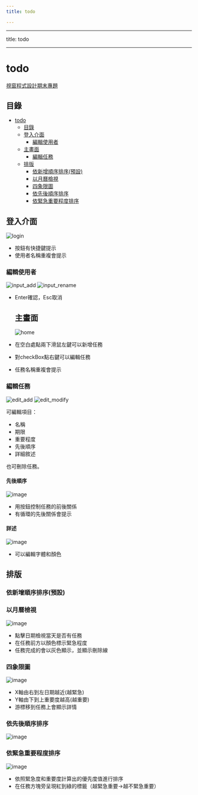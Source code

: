 ```yaml
---
title: todo

---
```


---
title: todo

---

# todo

[視窗程式設計期末專題](https://github.com/HellHBBD/todo)

## 目錄

- [todo](#todo)
  - [目錄](##目錄)
  - [登入介面](##登入介面)
    - [編輯使用者](###編輯使用者)
  - [主畫面](##主畫面)
    - [編輯任務](###)
  - [排版](##排版)
    - [依新增順序排序(預設)](###依新增順序排序(預設))
    - [以月曆檢視](###以月曆檢視)
    - [四象限圖](###四象限圖)
    - [依先後順序排序](###依先後順序排序)
    - [依緊急重要程度排序](###依緊急重要程度排序)

## 登入介面

![login](https://hackmd.io/_uploads/HJ73Zt1vyl.png)

- 按鈕有快捷鍵提示
- 使用者名稱重複會提示

### 編輯使用者

![input_add](https://hackmd.io/_uploads/Skz6ZFyP1l.png)
![input_rename](https://hackmd.io/_uploads/ry4pWYkP1x.png)

- Enter確認，Esc取消
  
  ## 主畫面
  
  ![home](https://hackmd.io/_uploads/rkMxGt1Pye.png)

- 在空白處點兩下滑鼠左鍵可以新增任務
- 對checkBox點右鍵可以編輯任務
- 任務名稱重複會提示

### 編輯任務

![edit_add](https://hackmd.io/_uploads/HkJEGt1wyg.png)
![edit_modify](https://hackmd.io/_uploads/Hy_4ft1D1l.png)

可編輯項目：

- 名稱
- 期限
- 重要程度
- 先後順序
- 詳細敘述

也可刪除任務。

#### 先後順序

![image](https://hackmd.io/_uploads/rJPbu0kwJg.png)

- 用按鈕控制任務的前後關係
- 有循環的先後關係會提示

#### 詳述

![image](https://hackmd.io/_uploads/ry_HuAkwJx.png)

- 可以編輯字體和顏色

## 排版

### 依新增順序排序(預設)

### 以月曆檢視

![image](https://hackmd.io/_uploads/r1cafKyDye.png)

- 點擊日期檢視當天是否有任務
- 在任務前方以顏色標示緊急程度
- 任務完成的會以灰色顯示，並顯示刪除線

### 四象限圖

![image](https://hackmd.io/_uploads/HJjZmYyvyg.png)

- X軸由右到左日期越近(越緊急)
- Y軸由下到上重要度越高(越重要)
- 游標移到任務上會顯示詳情

### 依先後順序排序

![image](https://hackmd.io/_uploads/HJpQ7YJPyl.png)

### 依緊急重要程度排序

![image](https://hackmd.io/_uploads/SybImtyPyl.png)

- 依照緊急度和重要度計算出的優先度值進行排序
- 在任務方塊旁呈現紅到綠的標籤（越緊急重要->越不緊急重要）
